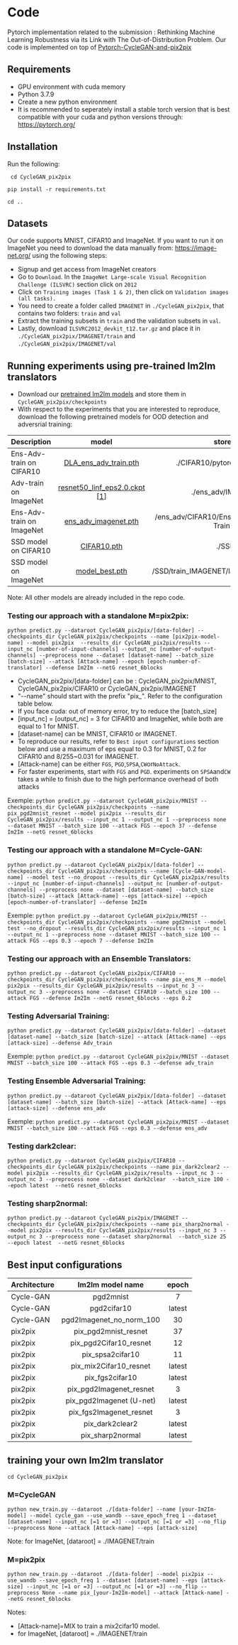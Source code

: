 # Code
Pytorch implementation related to the submission : Rethinking Machine Learning Robustness via its Link with The Out-of-Distribution Problem. Our code is implemented on top of [Pytorch-CycleGAN-and-pix2pix](https://github.com/junyanz/pytorch-CycleGAN-and-pix2pix)

## Requirements
- GPU environment with cuda memory
- Python 3.7.9
- Create a new python environment
- It is recommended to seperately install a stable torch version that is best compatible with your cuda and python versions through: https://pytorch.org/

## Installation

Run the following:

``` cd CycleGAN_pix2pix```

```pip install -r requirements.txt```

```cd ..```

## Datasets
Our code supports MNIST, CIFAR10 and ImageNet. If you want to run it on ImageNet you need to download the data manually from: https://image-net.org/ using the following steps:

- Signup and get access from ImageNet creators
- Go to ```Download```. In the ```ImageNet Large-scale Visual Recognition Challenge (ILSVRC)``` section click on ```2012```
- Click on ```Training images (Task 1 & 2)```, then click on ```Validation images (all tasks).```
- You need to create a folder called ```IMAGENET``` in ```./CycleGAN_pix2pix```, that contains two folders: ```train``` and ```val```
- Extract the training subsets in ```train``` and the validation subsets in ```val```.
- Lastly, download ```ILSVRC2012_devkit_t12.tar.gz``` and place it in ```./CycleGAN_pix2pix/IMAGENET/train``` and ```./CycleGAN_pix2pix/IMAGENET/val```

## Running experiments using pre-trained Im2Im translators

- Download our [pretrained Im2Im models](https://drive.google.com/file/d/1VzP9XWSEFrNFU2qhOgAo8QAoK-iJrWx4/view?usp=sharing) and store them in ```CycleGAN_pix2pix/checkpoints```
- With respect to the experiments that you are interested to reproduce, download the following pretrained models for OOD detection and adversrial training:

|Description|model | store in           |
|----------|:------------:|:--------------------------:|
|Ens-Adv-train on CIFAR10 |[DLA_ens_adv_train.pth](https://drive.google.com/file/d/1jiahk3lkV8bLW2ofEPS1l-jcChSWN35i/view?usp=sharing)| ./CIFAR10/pytorch/checkpoint|
|Adv-train on ImageNet |[resnet50_linf_eps2.0.ckpt](https://drive.google.com/file/d/1uy6YcqFEs58tlQE4WYSeR6rgfF4yNUf4/view?usp=sharing) [[1](https://github.com/Microsoft/robust-models-transfer)]  |./ens_adv/IMAGENET|
|Ens-Adv-train on ImageNet|[ens_adv_imagenet.pth](https://drive.google.com/file/d/1QBJyGE-hO8UohbvmFbjVIKDJFz2rBRzQ/view?usp=sharing)|/ens_adv/CIFAR10/Ensemble-Adversarial-Training|
|SSD model on CIFAR10|[CIFAR10.pth](https://drive.google.com/file/d/17WZP5ZWs0qwbnu0K96leas1R97b3RMbK/view?usp=sharing)|./SSD/|
|SSD model on ImageNet|[model_best.pth](https://drive.google.com/file/d/1tqxUjeUhAYdecN8GTmtufFZnWYiU8TiI/view?usp=sharing)|/SSD/train_IMAGENET/latest_exp/checkpoint|

Note: All other models are already included in the repo code.

### Testing our approach with a standalone M=pix2pix:

```python predict.py --dataroot CycleGAN_pix2pix/[data-folder] --checkpoints_dir CycleGAN_pix2pix/checkpoints --name [pix2pix-model-name] --model pix2pix  --results_dir CycleGAN_pix2pix/results --input_nc [number-of-input-channels] --output_nc [number-of-output-channels] --preprocess none --dataset [dataset-name] --batch_size [batch-size] --attack [Attack-name] --epoch [epoch-number-of-translator] --defense Im2Im --netG resnet_6blocks```

- CycleGAN_pix2pix/[data-folder] can be : CycleGAN_pix2pix/MNIST, CycleGAN_pix2pix/CIFAR10 or CycleGAN_pix2pix/IMAGENET
- "--name" should start with the prefix "pix_". Refer to the configuration table below.
- If you face cuda: out of memory error, try to reduce the [batch_size]
- [input_nc] = [output_nc] = 3 for CIFAR10 and ImageNet, while both are equal to 1 for MNIST.
- [dataset-name] can be MNIST, CIFAR10 or IMAGENET.
- To reproduce our results, refer to ```Best input configurations``` section below and use a maximum of eps equal to 0.3 for MNIST, 0.2 for CIFAR10 and 8/255~0.031 for IMAGENET.
- [Attack-name] can be either ```FGS```, ```PGD```,```SPSA```,```CW```or```NoAttack```.
- For faster experiments, start with ```FGS``` and ```PGD```. experiments on ```SPSA```and```CW``` takes a while to finish due to the high performance overhead of both attacks

Exemple: ```python predict.py --dataroot CycleGAN_pix2pix/MNIST --checkpoints_dir CycleGAN_pix2pix/checkpoints --name pix_pgd2mnist_resnet --model pix2pix --results_dir CycleGAN_pix2pix/results --input_nc 1 --output_nc 1 --preprocess none --dataset MNIST --batch_size 100 --attack FGS --epoch 37 --defense Im2Im --netG resnet_6blocks```

### Testing our approach with a standalone M=Cycle-GAN:

```python predict.py --dataroot CycleGAN_pix2pix/[data-folder] --checkpoints_dir CycleGAN_pix2pix/checkpoints --name [Cycle-GAN-model-name] --model test --no_dropout --results_dir CycleGAN_pix2pix/results --input_nc [number-of-input-channels] --output_nc [number-of-output-channels] --preprocess none --dataset [dataset-name] --batch_size [batch-size] --attack [Attack-name] --eps [attack-size] --epoch [epoch-number-of-translator] --defense Im2Im```

Exemple: ```python predict.py --dataroot CycleGAN_pix2pix/MNIST --checkpoints_dir CycleGAN_pix2pix/checkpoints --name pgd2mnist --model test --no_dropout --results_dir CycleGAN_pix2pix/results --input_nc 1 --output_nc 1 --preprocess none --dataset MNIST --batch_size 100 --attack FGS --eps 0.3 --epoch 7 --defense Im2Im```

### Testing our approach with an Ensemble Translators:

```python predict.py --dataroot CycleGAN_pix2pix/CIFAR10 --checkpoints_dir CycleGAN_pix2pix/checkpoints --name pix_ens_M --model pix2pix --results_dir CycleGAN_pix2pix/results --input_nc 3 --output_nc 3 --preprocess none --dataset CIFAR10 --batch_size 100 --attack FGS --defense Im2Im --netG resnet_6blocks --eps 0.2```

### Testing Adversarial Training:

```python predict.py --dataroot CycleGAN_pix2pix/[data-folder] --dataset [dataset-name] --batch_size [batch-size] --attack [Attack-name] --eps [attack-size] --defense Adv_train```

Exemple: ```python predict.py --dataroot CycleGAN_pix2pix/MNIST --dataset MNIST --batch_size 100 --attack FGS --eps 0.3 --defense adv_train```

### Testing Ensemble Adversarial Training:

```python predict.py --dataroot CycleGAN_pix2pix/[data-folder] --dataset [dataset-name] --batch_size [batch-size] --attack [Attack-name] --eps [attack-size] --defense ens_adv```

Exemple: ```python predict.py --dataroot CycleGAN_pix2pix/MNIST --dataset MNIST --batch_size 100 --attack FGS --eps 0.3 --defense ens_adv```

### Testing dark2clear:

```python predict.py --dataroot CycleGAN_pix2pix/CIFAR10 --checkpoints_dir CycleGAN_pix2pix/checkpoints --name pix_dark2clear2 --model pix2pix --results_dir CycleGAN_pix2pix/results --input_nc 3 --output_nc 3 --preprocess none --dataset dark2clear  --batch_size 100 --epoch latest  --netG resnet_6blocks```

### Testing sharp2normal:
```python predict.py --dataroot CycleGAN_pix2pix/IMAGENET --checkpoints_dir CycleGAN_pix2pix/checkpoints --name pix_sharp2normal --model pix2pix --results_dir CycleGAN_pix2pix/results --input_nc 3 --output_nc 3 --preprocess none --dataset sharp2normal  --batch_size 25 --epoch latest  --netG resnet_6blocks```


## Best input configurations
|Architecture | Im2Im model name           |epoch |
| ------------|:--------------------------:|:----:|
| Cycle-GAN   | pgd2mnist                  | 7    |
| Cycle-GAN   | pgd2cifar10                |latest|
| Cycle-GAN   | pgd2Imagenet_no_norm_100   | 30   |
| pix2pix     | pix_pgd2mnist_resnet       |37    |
| pix2pix     | pix_pgd2Cifar10_resnet     |12    |
| pix2pix     | pix_spsa2cifar10           |11    |
| pix2pix     | pix_mix2Cifar10_resnet     |latest|
| pix2pix     | pix_fgs2cifar10            |latest|
| pix2pix     | pix_pgd2Imagenet_resnet    | 3    |
| pix2pix     | pix_pgd2Imagenet (U-net)   |latest|
| pix2pix     | pix_fgs2Imagenet_resnet    | 3    |
| pix2pix     | pix_dark2clear2            |latest|
| pix2pix     | pix_sharp2normal           |latest|
## training your own Im2Im translator

```cd CycleGAN_pix2pix```

### M=CycleGAN

```python new_train.py --dataroot ./[data-folder] --name [your-Im2Im-model] --model cycle_gan --use_wandb --save_epoch_freq 1 --dataset [dataset-name] --input_nc [=1 or =3] --output_nc [=1 or =3] --no_flip --preprocess None --attack [Attack-name] --eps [attack-size]```

Note: for ImageNet, [dataroot] = ./IMAGENET/train

### M=pix2pix

```python new_train.py --dataroot ./[data-folder] --model pix2pix --use_wandb --save_epoch_freq 1 --dataset [dataset-name] --eps [attack-size] --input_nc [=1 or =3] --output_nc [=1 or =3] --no_flip --preprocess None --name pix_[your-Im2Im-model] --attack [Attack-name] --netG resnet_6blocks```

Notes: 
- [Attack-name]=MIX to train a mix2cifar10 model.
- for ImageNet, [dataroot] = ./IMAGENET/train

